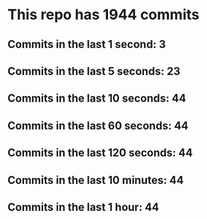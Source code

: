 # This repo has 1944 commits

## Commits in the last 1 second: 3
## Commits in the last 5 seconds: 23
## Commits in the last 10 seconds: 44
## Commits in the last 60 seconds: 44
## Commits in the last 120 seconds: 44
## Commits in the last 10 minutes: 44
## Commits in the last 1 hour: 44
